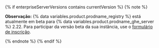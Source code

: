 {% if enterpriseServerVersions contains currentVersion %}
{% note %}

**Observação:** {% data variables.product.prodname_registry %} está atualmente em beta para {% data variables.product.prodname_ghe_server %} 2.22. Para participar da versão beta da sua instância, use o [formulário de inscrição](https://resources.github.com/beta-signup/).

{% endnote %}
{% endif %}
